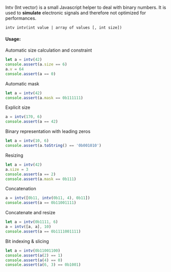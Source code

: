 Intv (Int vector) is a small Javascript helper to deal with binary numbers. It is used to **simulate** electronic signals and therefore not optimized for performances.

`intv intv(int value | array of values [, int size])`

#### Usage:

Automatic size calculation and constraint
```javascript
let a = intv(42)
console.assert(a.size == 6)
a.v = 64
console.assert(a == 0)
```

Automatic mask
```javascript
let a = intv(42)
console.assert(a.mask == 0b111111)
```

Explicit size
```javascript
a = intv(170, 6)
console.assert(a == 42)
```

Binary representation with leading zeros
```javascript
let a = intv(10, 6)
console.assert(a.toString() == '0b001010')
```


Resizing
```javascript
let a = intv(42)
a.size = 3
console.assert(a == 2)
console.assert(a.mask == 0b111)
```

Concatenation
```javascript
a = intv([0b11, intv(0b11, 4), 0b11])
console.assert(a == 0b11001111)
```

Concatenate and resize
```javascript
let a = intv(0b1111, 6)
a = intv([a, a], 10)
console.assert(a == 0b1111001111)
```

Bit indexing & slicing
```javascript
let a = intv(0b11001100)
console.assert(a(2) == 1)
console.assert(a(4) == 0)
console.assert(a(6, 3) == 0b1001)
```
